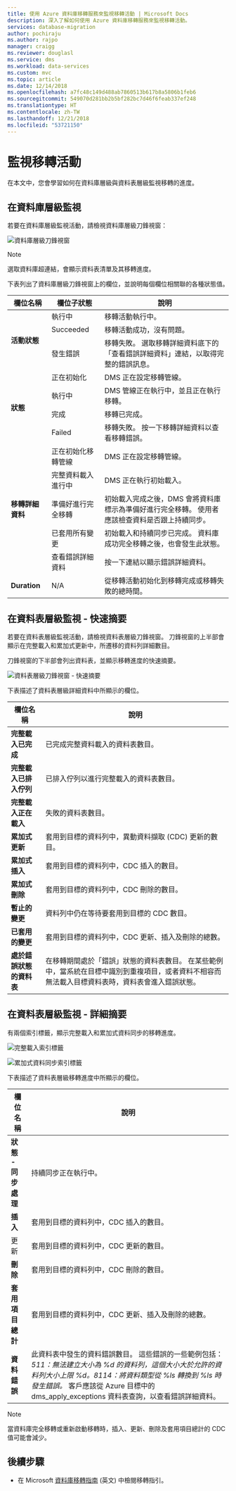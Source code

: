 ```yaml
---
title: 使用 Azure 資料庫移轉服務來監視移轉活動 | Microsoft Docs
description: 深入了解如何使用 Azure 資料庫移轉服務來監視移轉活動。
services: database-migration
author: pochiraju
ms.author: rajpo
manager: craigg
ms.reviewer: douglasl
ms.service: dms
ms.workload: data-services
ms.custom: mvc
ms.topic: article
ms.date: 12/14/2018
ms.openlocfilehash: a7fc48c149d488ab7860513b617b8a5806b1feb6
ms.sourcegitcommit: 549070d281bb2b5bf282bc7d46f6feab337ef248
ms.translationtype: HT
ms.contentlocale: zh-TW
ms.lasthandoff: 12/21/2018
ms.locfileid: "53721150"
---
```

# <a name="monitor-migration-activity"></a>監視移轉活動
在本文中，您會學習如何在資料庫層級與資料表層級監視移轉的進度。

## <a name="monitor-at-the-database-level"></a>在資料庫層級監視
若要在資料庫層級監視活動，請檢視資料庫層級刀鋒視窗：

![資料庫層級刀鋒視窗](media/how-to-monitor-migration-activity/dms-database-level-blade.png)

> [!NOTE]
> 選取資料庫超連結，會顯示資料表清單及其移轉進度。

下表列出了資料庫層級刀鋒視窗上的欄位，並說明每個欄位相關聯的各種狀態值。

<table id='overview' class='overview'>
  <thead>
    <tr>
      <th class="x-hidden-focus"><strong>欄位名稱</strong></th>
      <th><strong>欄位子狀態</strong></th>
      <th><strong>說明</strong></th>
    </tr>
  </thead>
  <tbody>
    <tr>
      <td rowspan="3" class="ActivityStatus"><strong>活動狀態</strong></td>
      <td>執行中</td>
      <td>移轉活動執行中。</td>
    </tr>
    <tr>
      <td>Succeeded</td>
      <td>移轉活動成功，沒有問題。</td>
    </tr>
    <tr>
      <td>發生錯誤</td>
      <td>移轉失敗。 選取移轉詳細資料底下的「查看錯誤詳細資料」連結，以取得完整的錯誤訊息。</td>
    </tr>
    <tr>
      <td rowspan="4" class="Status"><strong>狀態</strong></td>
      <td>正在初始化</td>
      <td>DMS 正在設定移轉管線。</td>
    </tr>
    <tr>
      <td>執行中</td>
      <td>DMS 管線正在執行中，並且正在執行移轉。</td>
    </tr>
    <tr>
      <td>完成</td>
      <td>移轉已完成。</td>
    </tr>
    <tr>
      <td>Failed</td>
      <td>移轉失敗。 按一下移轉詳細資料以查看移轉錯誤。</td>
    </tr>
    <tr>
      <td rowspan="5" class="migration-details"><strong>移轉詳細資料</strong></td>
      <td>正在初始化移轉管線</td>
      <td>DMS 正在設定移轉管線。</td>
    </tr>
    <tr>
      <td>完整資料載入進行中</td>
      <td>DMS 正在執行初始載入。</td>
    </tr>
    <tr>
      <td>準備好進行完全移轉</td>
      <td>初始載入完成之後，DMS 會將資料庫標示為準備好進行完全移轉。 使用者應該檢查資料是否跟上持續同步。</td>
    </tr>
    <tr>
      <td>已套用所有變更</td>
      <td>初始載入和持續同步已完成。 資料庫成功完全移轉之後，也會發生此狀態。</td>
    </tr>
    <tr>
      <td>查看錯誤詳細資料</td>
      <td>按一下連結以顯示錯誤詳細資料。</td>
    </tr>
    <tr>
      <td rowspan="1" class="duration"><strong>Duration</strong></td>
      <td>N/A</td>
      <td>從移轉活動初始化到移轉完成或移轉失敗的總時間。</td>
    </tr>
     </tbody>
</table>

## <a name="monitor-at-table-level--quick-summary"></a>在資料表層級監視 - 快速摘要
若要在資料表層級監視活動，請檢視資料表層級刀鋒視窗。 刀鋒視窗的上半部會顯示在完整載入和累加式更新中，所遷移的資料列詳細數目。 

刀鋒視窗的下半部會列出資料表，並顯示移轉進度的快速摘要。

![資料表層級刀鋒視窗 - 快速摘要](media/how-to-monitor-migration-activity/dms-table-level-blade-summary.png)

下表描述了資料表層級詳細資料中所顯示的欄位。

| 欄位名稱        | 說明       |
| ------------- | ------------- |
| **完整載入已完成**      | 已完成完整資料載入的資料表數目。 |
| **完整載入已排入佇列**      | 已排入佇列以進行完整載入的資料表數目。      |
| **完整載入正在載入** | 失敗的資料表數目。      |
| **累加式更新**      | 套用到目標的資料列中，異動資料擷取 (CDC) 更新的數目。 |
| **累加式插入**      | 套用到目標的資料列中，CDC 插入的數目。      |
| **累加式刪除** | 套用到目標的資料列中，CDC 刪除的數目。      |
| **暫止的變更**      | 資料列中仍在等待要套用到目標的 CDC 數目。 |
| **已套用的變更**      | 套用到目標的資料列中，CDC 更新、插入及刪除的總數。      |
| **處於錯誤狀態的資料表** | 在移轉期間處於「錯誤」狀態的資料表數目。 在某些範例中，當系統在目標中識別到重複項目，或者資料不相容而無法載入目標資料表時，資料表會進入錯誤狀態。      |

## <a name="monitor-at-table-level--detailed-summary"></a>在資料表層級監視 - 詳細摘要
有兩個索引標籤，顯示完整載入和累加式資料同步的移轉進度。
    
![完整載入索引標籤](media/how-to-monitor-migration-activity/dms-full-load-tab.png)

![累加式資料同步索引標籤](media/how-to-monitor-migration-activity/dms-incremental-data-sync-tab.png)

下表描述了資料表層級移轉進度中所顯示的欄位。

| 欄位名稱        | 說明       |
| ------------- | ------------- |
| **狀態 - 同步處理**      | 持續同步正在執行中。 |
| **插入**      | 套用到目標的資料列中，CDC 插入的數目。      |
| 更新 | 套用到目標的資料列中，CDC 更新的數目。      |
| **刪除**      | 套用到目標的資料列中，CDC 刪除的數目。 |
| **套用項目總計**      | 套用到目標的資料列中，CDC 更新、插入及刪除的總數。 |
| **資料錯誤** | 此資料表中發生的資料錯誤數目。 這些錯誤的一些範例包括：*511：無法建立大小為 %d 的資料列，這個大小大於允許的資料列大小上限 %d。8114：將資料類型從 %ls 轉換到 %ls 時發生錯誤。*  客戶應該從 Azure 目標中的 dms_apply_exceptions 資料表查詢，以查看錯誤詳細資料。    |

> [!NOTE]
> 當資料庫完全移轉或重新啟動移轉時，插入、更新、刪除及套用項目總計的 CDC 值可能會減少。

## <a name="next-steps"></a>後續步驟
- 在 Microsoft [資料庫移轉指南](https://datamigration.microsoft.com/) \(英文\) 中檢閱移轉指引。